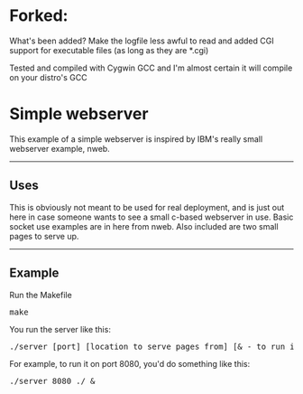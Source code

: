<html>
<h1>Forked:</h1>
<p>What's been added? Make the logfile less awful to read and added CGI support for executable files (as long as they are *.cgi)</p>
<p>Tested and compiled with Cygwin GCC and I'm almost certain it will compile on your distro's GCC</p>
<h1>Simple webserver</h1>
<p>This example of a simple webserver is inspired by IBM's really small webserver example, nweb.</p>
<hr>
<h2>Uses</h2>
<p>This is obviously not meant to be used for real deployment, and is just out here in case someone wants to see a small c-based webserver in use. Basic socket use examples are in here from nweb. Also included are two small pages to serve up.</p>
<hr>
<h2>Example</h2>
<p>Run the Makefile</p>
<pre>make</pre>
<p>You run the server like this:</p>
<pre>./server [port] [location to serve pages from] [& - to run in background]</pre>
<p>For example, to run it on port 8080, you'd do something like this:</p>
<pre>./server 8080 ./ &</pre>
</html>
